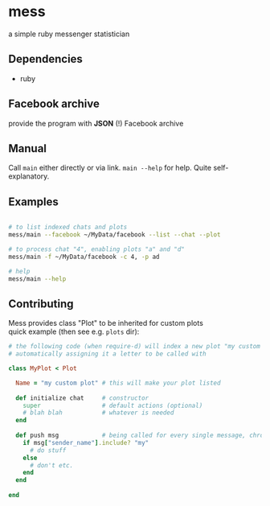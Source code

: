 # mess

a simple ruby messenger statistician

## Dependencies
  - ruby

## Facebook archive
provide the program with **JSON** (!) Facebook archive

## Manual
Call `main` either directly or via link.
`main --help` for help. Quite self-explanatory.

## Examples
```bash

# to list indexed chats and plots
mess/main --facebook ~/MyData/facebook --list --chat --plot

# to process chat "4", enabling plots "a" and "d"
mess/main -f ~/MyData/facebook -c 4, -p ad

# help
mess/main --help

```

## Contributing
Mess provides class "Plot" to be inherited for custom plots \
quick example (then see e.g. `plots` dir):
```ruby
# the following code (when require-d) will index a new plot "my custom plot"
# automatically assigning it a letter to be called with

class MyPlot < Plot

  Name = "my custom plot" # this will make your plot listed
  
  def initialize chat     # constructor
    super                 # default actions (optional)
    # blah blah           # whatever is needed
  end
  
  def push msg            # being called for every single message, chronologically
    if msg["sender_name"].include? "my"
      # do stuff
    else
      # don't etc.
    end
  end
  
end 
```
